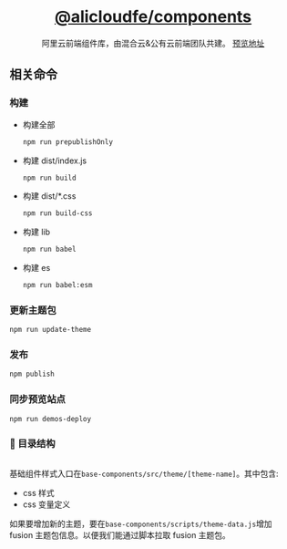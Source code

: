 <h1 align="center">
<a href="https://www.npmjs.com/package/@alicloudfe/components">@alicloudfe/components</a>
</h1>

<div align="center">阿里云前端组件库，由混合云&公有云前端团队共建。 <a href="https://aliyun.github.io/cloud-design/#/button">预览地址</a></div>


## 相关命令

### 构建

- 构建全部

  ```sh
  npm run prepublishOnly
  ```

- 构建 dist/index.js

  ```sh
  npm run build
  ```

- 构建 dist/*.css

  ```sh
  npm run build-css
  ```

- 构建 lib

  ```sh
  npm run babel
  ```

- 构建 es

  ```sh
  npm run babel:esm
  ```

### 更新主题包

```sh
npm run update-theme
```

### 发布
```js
npm publish
```

### 同步预览站点
```sh
npm run demos-deploy
```

### 📖 目录结构

```

```

基础组件样式入口在`base-components/src/theme/[theme-name]`。其中包含:

- css 样式
- css 变量定义

如果要增加新的主题，要在`base-components/scripts/theme-data.js`增加 fusion 主题包信息。以便我们能通过脚本拉取 fusion 主题包。

